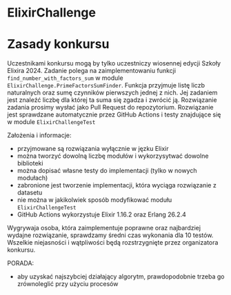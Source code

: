 # ElixirChallenge

# Zasady konkursu

Uczestnikami konkursu mogą by tylko uczestniczy wiosennej edycji Szkoły Elixira 2024.
Zadanie polega na zaimplementowaniu funkcji `find_number_with_factors_sum` w module `ElixirChallenge.PrimeFactorsSumFinder`.
Funkcja przyjmuje listę liczb naturalnych oraz sumę czynników pierwszych jednej z nich.
Jej zadaniem jest znaleźć liczbę dla której ta suma się zgadza i zwrócić ją.
Rozwiązanie zadania prosimy wysłać jako Pull Request do repozytorium.
Rozwiązanie jest sprawdzane automatycznie przez GitHub Actions i testy znajdujące się w module `ElixirChallengeTest`

Założenia i informacje:

- przyjmowane są rozwiązania wyłącznie w jęzku Elixir
- można tworzyć dowolną liczbę modułów i wykorzysytwać dowolne biblioteki
- można dopisać własne testy do implementacji (tylko w nowych modułach)
- zabronione jest tworzenie implementacji, która wyciąga rozwiązanie z datasetu
- nie można w jakikolwiek sposób modyfikować modułu `ElixirChallengeTest`
- GitHub Actions wykorzystuje Elixir 1.16.2 oraz Erlang 26.2.4

Wygrywaja osoba, która zaimplementuje poprawne oraz najbardziej wydajne rozwiązanie, sprawdzamy średni czas wykonania dla 10 testów.
Wszelkie niejasności i wątpliwości będą rozstrzygnięte przez organizatora konkursu.

PORADA:
- aby uzyskać najszybciej działający algorytm, prawdopodobnie trzeba go zrównoleglić przy użyciu procesów

